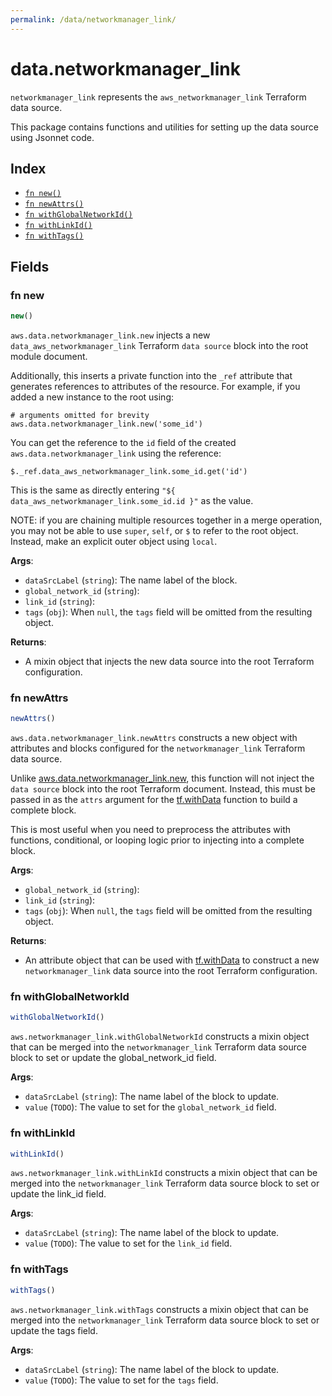 ```yaml
---
permalink: /data/networkmanager_link/
---
```


# data.networkmanager_link

`networkmanager_link` represents the `aws_networkmanager_link` Terraform data source.



This package contains functions and utilities for setting up the data source using Jsonnet code.


## Index

* [`fn new()`](#fn-new)
* [`fn newAttrs()`](#fn-newattrs)
* [`fn withGlobalNetworkId()`](#fn-withglobalnetworkid)
* [`fn withLinkId()`](#fn-withlinkid)
* [`fn withTags()`](#fn-withtags)

## Fields

### fn new

```ts
new()
```


`aws.data.networkmanager_link.new` injects a new `data_aws_networkmanager_link` Terraform `data source`
block into the root module document.

Additionally, this inserts a private function into the `_ref` attribute that generates references to attributes of the
resource. For example, if you added a new instance to the root using:

    # arguments omitted for brevity
    aws.data.networkmanager_link.new('some_id')

You can get the reference to the `id` field of the created `aws.data.networkmanager_link` using the reference:

    $._ref.data_aws_networkmanager_link.some_id.get('id')

This is the same as directly entering `"${ data_aws_networkmanager_link.some_id.id }"` as the value.

NOTE: if you are chaining multiple resources together in a merge operation, you may not be able to use `super`, `self`,
or `$` to refer to the root object. Instead, make an explicit outer object using `local`.

**Args**:
  - `dataSrcLabel` (`string`): The name label of the block.
  - `global_network_id` (`string`): 
  - `link_id` (`string`): 
  - `tags` (`obj`):  When `null`, the `tags` field will be omitted from the resulting object.

**Returns**:
- A mixin object that injects the new data source into the root Terraform configuration.


### fn newAttrs

```ts
newAttrs()
```


`aws.data.networkmanager_link.newAttrs` constructs a new object with attributes and blocks configured for the `networkmanager_link`
Terraform data source.

Unlike [aws.data.networkmanager_link.new](#fn-networkmanagerlinknew), this function will not inject the `data source`
block into the root Terraform document. Instead, this must be passed in as the `attrs` argument for the
[tf.withData](https://github.com/tf-libsonnet/core/tree/main/docs#fn-withdata) function to build a complete block.

This is most useful when you need to preprocess the attributes with functions, conditional, or looping logic prior to
injecting into a complete block.

**Args**:
  - `global_network_id` (`string`): 
  - `link_id` (`string`): 
  - `tags` (`obj`):  When `null`, the `tags` field will be omitted from the resulting object.

**Returns**:
  - An attribute object that can be used with [tf.withData](https://github.com/tf-libsonnet/core/tree/main/docs#fn-withdata) to construct a new `networkmanager_link` data source into the root Terraform configuration.


### fn withGlobalNetworkId

```ts
withGlobalNetworkId()
```

`aws.networkmanager_link.withGlobalNetworkId` constructs a mixin object that can be merged into the `networkmanager_link`
Terraform data source block to set or update the global_network_id field.



**Args**:
  - `dataSrcLabel` (`string`): The name label of the block to update.
  - `value` (`TODO`): The value to set for the `global_network_id` field.


### fn withLinkId

```ts
withLinkId()
```

`aws.networkmanager_link.withLinkId` constructs a mixin object that can be merged into the `networkmanager_link`
Terraform data source block to set or update the link_id field.



**Args**:
  - `dataSrcLabel` (`string`): The name label of the block to update.
  - `value` (`TODO`): The value to set for the `link_id` field.


### fn withTags

```ts
withTags()
```

`aws.networkmanager_link.withTags` constructs a mixin object that can be merged into the `networkmanager_link`
Terraform data source block to set or update the tags field.



**Args**:
  - `dataSrcLabel` (`string`): The name label of the block to update.
  - `value` (`TODO`): The value to set for the `tags` field.
